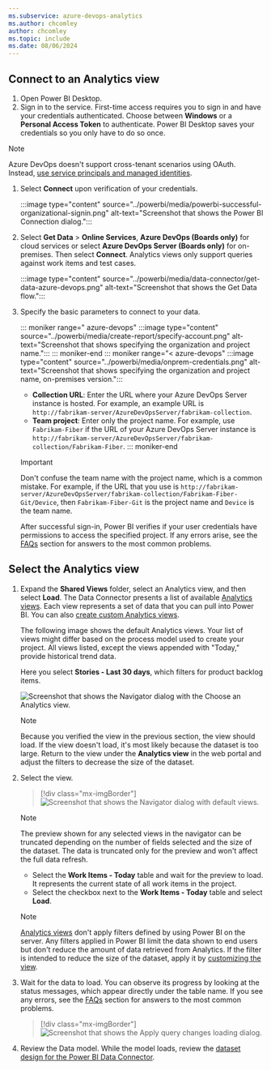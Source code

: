 ```yaml
---
ms.subservice: azure-devops-analytics
ms.author: chcomley
author: chcomley
ms.topic: include
ms.date: 08/06/2024
---
```



## Connect to an Analytics view 

1. Open Power BI Desktop.
2. Sign in to the service. First-time access requires you to sign in and have your credentials authenticated. Choose between **Windows** or a **Personal Access Token** to authenticate. Power BI Desktop saves your credentials so you only have to do so once.

> [!NOTE]
> Azure DevOps doesn't support cross-tenant scenarios using OAuth. Instead, [use service principals and managed identities](../../integrate/get-started/authentication/service-principal-managed-identity.md).

1. Select **Connect** upon verification of your credentials.

   :::image type="content" source="../powerbi/media/powerbi-successful-organizational-signin.png" alt-text="Screenshot that shows the Power BI Connection dialog.":::

2. Select **Get Data** > **Online Services**, **Azure DevOps (Boards only)** for cloud services or select **Azure DevOps Server (Boards only)** for on-premises. Then select **Connect**. Analytics views only support queries against work items and test cases.

   :::image type="content" source="../powerbi/media/data-connector/get-data-azure-devops.png" alt-text="Screenshot that shows the Get Data flow.":::

3. Specify the basic parameters to connect to your data.

	::: moniker range=" azure-devops"
	:::image type="content" source="../powerbi/media/create-report/specify-account.png" alt-text="Screenshot that shows specifying the organization and project name.":::
	::: moniker-end
	::: moniker range="< azure-devops"
	:::image type="content" source="../powerbi/media/onprem-credentials.png" alt-text="Screenshot that shows specifying the organization and project name, on-premises version.":::
	- **Collection URL**: Enter the URL where your Azure DevOps Server instance is hosted. For example, an example URL is `http://fabrikam-server/AzureDevOpsServer/fabrikam-collection`.
	- **Team project**: Enter only the project name. For example, use `Fabrikam-Fiber` if the URL of your Azure DevOps Server instance is `http://fabrikam-server/AzureDevOpsServer/fabrikam-collection/Fabrikam-Fiber`.
	::: moniker-end

     > [!IMPORTANT]
     > Don't confuse the team name with the project name, which is a common mistake. For example, if the URL that you use is `http://fabrikam-server/AzureDevOpsServer/fabrikam-collection/Fabrikam-Fiber-Git/Device`, then `Fabrikam-Fiber-Git` is the project name and `Device` is the team name.

	After successful sign-in, Power BI verifies if your user credentials have permissions to access the specified project. If any errors arise, see the [FAQs](../powerbi/data-connector-connect.md#q-a) section for answers to the most common problems.

## Select the Analytics view

1. Expand the **Shared Views** folder, select an Analytics view, and then select **Load**. The Data Connector presents a list of available [Analytics views](../powerbi/what-are-analytics-views.md). Each view represents a set of data that you can pull into Power BI. You can also [create custom Analytics views](../powerbi/analytics-views-create.md).

	The following image shows the default Analytics views. Your list of views might differ based on the process model used to create your project. All views listed, except the views appended with "Today," provide historical trend data.

	Here you select **Stories - Last 30 days**, which filters for product backlog items.

	![Screenshot that shows the Navigator dialog with the Choose an Analytics view.](/azure/devops/report/powerbi/media/create-report/choose-view.png)

	> [!NOTE]
	> Because you verified the view in the previous section, the view should load. If the view doesn't load, it's most likely because the dataset is too large. Return to the view under the **Analytics view** in the web portal and adjust the filters to decrease the size of the dataset.

1. Select the view.

	> [!div class="mx-imgBorder"]
	> ![Screenshot that shows the Navigator dialog with default views.](/azure/devops/report/powerbi/media/default-views/navigator-dialog-default-views.png)

	> [!NOTE]
	> The preview shown for any selected views in the navigator can be truncated depending on the number of fields selected and the size of the dataset. The data is truncated only for the preview and won't affect the full data refresh.

	- Select the **Work Items - Today** table and wait for the preview to load.
	It represents the current state of all work items in the project.
	- Select the checkbox next to the **Work Items - Today** table and select **Load**.

	> [!NOTE]
	> [Analytics views](../powerbi/what-are-analytics-views.md) don't apply filters defined by using Power BI on the server. Any filters applied in Power BI limit the data shown to end users but don't reduce the amount of data retrieved from Analytics. If the filter is intended to reduce the size of the dataset, apply it by [customizing the view](../powerbi/analytics-views-create.md).

1. Wait for the data to load. You can observe its progress by looking at the status messages, which appear directly under the table name. If you see any errors, see the [FAQs](../powerbi/data-connector-connect.md#q-a) section for answers to the most common problems.

	> [!div class="mx-imgBorder"]
	> ![Screenshot that shows the Apply query changes loading dialog.](/azure/devops/report/powerbi/media/power-bi-data-loading-onprem.png)

1. Review the Data model. While the model loads, review the [dataset design for the Power BI Data Connector](../powerbi/data-connector-dataset.md).
